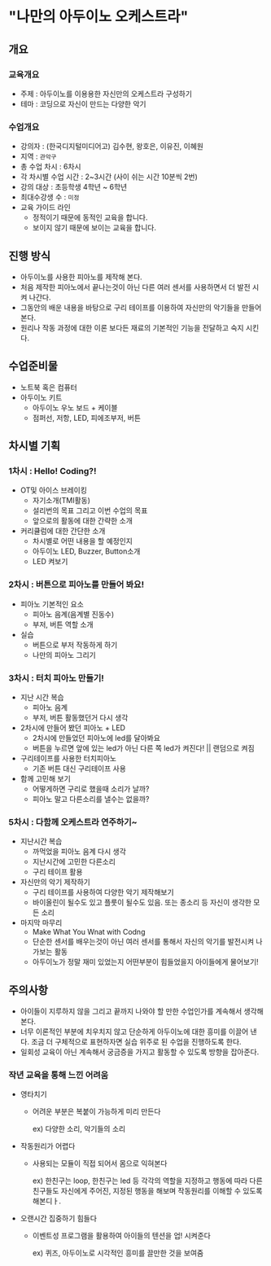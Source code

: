 # "나만의 아두이노 오케스트라"

## 개요

### 교육개요

- 주제 : 아두이노를 이용용한 자신만의 오케스트라 구성하기
- 테마 :  코딩으로 자신이 만드는 다양한 악기

### 수업개요

- 강의자 : (한국디지털미디어고) 김수현, 왕호은, 이유진, 이혜원
- 지역 : `관악구`
- 총 수업 차시 : 6차시
- 각 차시별 수업 시간 : 2~3시간 (사이 쉬는 시간 10분씩 2번)
- 강의 대상 : 초등학생 4학년 ~ 6학년
- 최대수강생 수 :  `미정`
- 교육 가이드 라인
  - 정적이기 때문에 동적인 교육을 합니다.
  - 보이지 않기 때문에 보이는 교육을 합니다.

## 진행 방식

- 아두이노를 사용한 피아노를 제작해 본다.
- 처음 제작한 피아노에서 끝나는것이 아닌 다른 여러 센서를 사용하면서 더 발전 시켜 나간다.
- 그동안의 배운 내용을 바탕으로 구리 테이프를 이용하여 자신만의 악기들을 만들어본다.
- 원리나 작동 과정에 대한 이론 보다든 재료의 기본적인 기능을 전달하고 숙지 시킨다.

## 수업준비물
- 노트북 혹은 컴퓨터
- 아두이노 키트
  - 아두이노 우노 보드 + 케이블
  - 점퍼선, 저항, LED, 피에조부저, 버튼

## 차시별 기획

### 1차시 : Hello! Coding?!

- OT및 아이스 브레이킹
  - 자기소개(TMI활동)
  - 설리번의 목표 그리고 이번 수업의 목표
  - 앞으로의 활동에 대한 간략한 소개
- 커리큘럼에 대한 간단한 소개 
  - 차시별로 어떤 내용을 할 예정인지
  - 아두이노 LED, Buzzer, Button소개
  - LED 켜보기

### 2차시 : 버튼으로 피아노를 만들어 봐요!

- 피아노 기본적인 요소
  - 피아노 음계(음계별 진동수)
  - 부저, 버튼 역할 소개
- 실습
  - 버튼으로 부저 작동하게 하기
  - 나만의 피아노 그리기

### 3차시 : 터치 피아노 만들기!

- 지난 시간 복습
  - 피아노 음계
  - 부저, 버튼 활동했던거 다시 생각
- 2차시에 만들어 봤던 피아노 + LED
  - 2차시에 만들었던 피아노에 led를 달아봐요
  - 버튼을 누르면 앞에 있는 led가 아닌 다른 쪽 led가 켜진다! || 랜덤으로 켜짐
- 구리테이프를 사용한 터치피아노
  - 기존 버튼 대신 구리테이프 사용
- 함께 고민해 보기 
  - 어떻게하면 구리로 했을때 소리가 날까?
  - 피아노 말고 다른소리를 낼수는 없을까?

### 5차시 : 다함께 오케스트라 연주하기~

- 지난시간 복습
  - 까먹었을 피아노 음계 다시 생각
  - 지난시간에 고민한 다른소리
  - 구리 테이프 활용
- 자신만의 악기 제작하기
  - 구리 테이프를 사용하여 다양한 악기 제작해보기
  - 바이올린이 될수도 있고 플룻이 될수도 있음. 또는 종소리 등 자신이 생각한 모든 소리
- 마지막 마무리 
  - Make What You Wnat with Codng
  - 단순한 센서를 배우는것이 아닌 여러 센서를 통해서 자신의 악기를 발전시켜 나가보는 활동
  - 아두이노가 정말 재미 있었는지 어떤부분이 힘들었을지 아이들에게 물어보기!



## 주의사항

- 아이들이 지루하지 않을 그리고 끝까지 나와야 할 만한 수업인가를 계속해서 생각해 본다.
- 너무 이론적인 부분에 치우치지 않고 단순하게 아두이노에 대한 흥미를 이끌어 낸다. 조금 더 구체적으로 표현하자면 실습 위주로 된 수업을 진행하도록 한다.
- 일회성 교육이 아닌 계속해서 궁금증을 가지고 활동할 수 있도록 방향을 잡아준다.

### 작년 교육을 통해 느낀 어려움

- 영타치기

  - 어려운 부분은 복붙이 가능하게 미리 만든다

    ex) 다양한 소리, 악기들의 소리

- 작동원리가 어렵다

  - 사용되는 모듈이 직접 되어서 몸으로 익혀본다

    ex) 한친구는 loop, 한친구는 led 등 각각의 역할을 지정하고 행동에 따라 다른 친구들도 자신에게 주어진, 지정된 행동을 해보며 작동원리를 이해할 수 있도록 해본디ㅏ.

- 오랜시간 집중하기 힘들다

  - 이벤트성 프로그램을 활용하여 아이들의 텐션을 업! 시켜준다

    ex) 퀴즈, 아두이노로 시각적인 흥미를 끌만한 것을 보여줌

